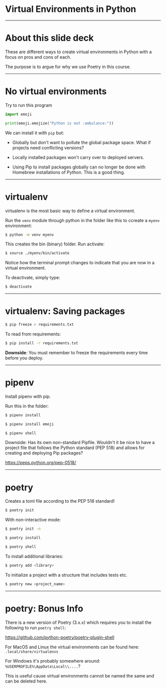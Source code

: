 <div class="title-card">
    <h1>Virtual Environments in Python</h1>
</div>

---

# About this slide deck

These are different ways to create virtual environments in Python with a focus on pros and cons of each.

The purpose is to argue for why we use Poetry in this course.

---

# No virtual environments

Try to run this program

```python
import emoji

print(emoji.emojize("Python is not :ambulance:"))
```

We can install it with `pip` but:

* Globally but don't want to pollute the global package space. What if projects need conflicting versions?

* Locally installed packages won't carry over to deployed servers. 

* Using Pip to install packages globally can no longer be done with Homebrew installations of Python. This is a good thing.


---

# virtualenv

virtualenv is the most basic way to define a virtual environment.

Run the `venv` module through python in the folder like this to ccreate a `myenv` environment:

```bash
$ python -m venv myenv
```

This creates the bin (binary) folder. Run activate: 
```bash
$ source ./myenv/bin/activate
```

Notice how the terminal prompt changes to indicate that you are now in a virtual environment. 

To deactivate, simply type:

```bash
$ deactivate
```

---

# virtualenv: Saving packages

```bash
$ pip freeze > requirements.txt 
```

To read from requirements: 
```bash
$ pip install -r requirements.txt
```

**Downside**: You must remember to freeze the requirements every time before you deploy. 

---

# pipenv

Install pipenv with pip. 

Run this in the folder:
```bash
$ pipenv install
```

```bash
$ pipenv install emoji
```

```bash
$ pipenv shell
```

Downside: Has its own non-standard Pipfile. Wouldn't it be nice to have a project file that follows the Python standard (PEP 518) and allows for creating and deploying Pip packages?

https://peps.python.org/pep-0518/

---

# poetry

Creates a toml file according to the PEP 518 standard!

```bash
$ poetry init
```

With non-interactive mode:

```bash
$ poetry init -n
```

```bash
$ poetry install
```

```bash
$ poetry shell
```

To install additional libraries:

```bash
$ poetry add <library>
```

To initialize a project with a structure that includes tests etc.

```bash
$ poetry new <project_name>
```

---

# poetry: Bonus Info

There is a new version of Poetry (3.x.x) which requires you to install the following to run `poetry shell`:

https://github.com/python-poetry/poetry-plugin-shell

For MacOS and Linux the virtual environments can be found here: `.local/share/virtualenvs`

For Windows it's probably somewhere around: `%USERPROFILE%\AppData\Local\\....`?

This is useful cause virtual environments cannot be named the same and can be deleted here. 
